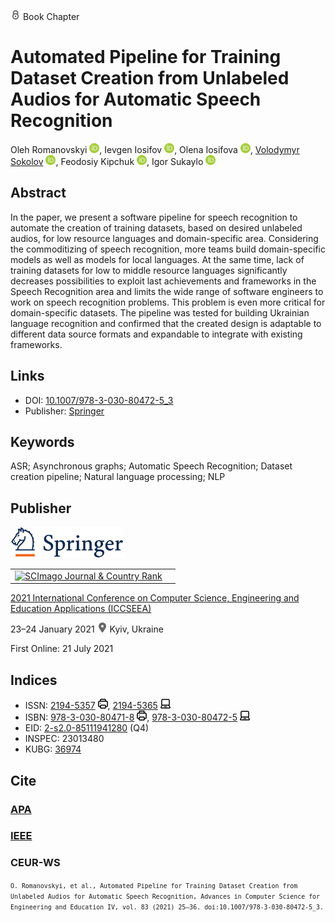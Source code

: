 <img src="/icons/lock.svg" width="16" height="16"> Book Chapter

# Automated Pipeline for Training Dataset Creation from Unlabeled Audios for Automatic Speech Recognition

Oleh Romanovskyi <a href="https://orcid.org/0000-0003-3420-5621" target="_blank"><img src="/icons/orcid.svg" width="16" height="16"></a>,
Ievgen Iosifov <a href="https://orcid.org/0000-0001-6203-9945" target="_blank"><img src="/icons/orcid.svg" width="16" height="16"></a>,
Olena Iosifova <a href="https://orcid.org/0000-0001-6507-0761" target="_blank"><img src="/icons/orcid.svg" width="16" height="16"></a>,
<a href="/">Volodymyr Sokolov</a> <a href="https://orcid.org/0000-0002-9349-7946" target="_blank"><img src="/icons/orcid.svg" width="16" height="16"></a>,
Feodosiy Kipchuk <a href="https://orcid.org/0000-0003-4816-9246" target="_blank"><img src="/icons/orcid.svg" width="16" height="16"></a>,
Igor Sukaylo <a href="https://orcid.org/0000-0003-1608-3149" target="_blank"><img src="/icons/orcid.svg" width="16" height="16"></a>

## Abstract

In the paper, we present a software pipeline for speech recognition to automate the creation of training datasets, based on desired unlabeled audios, for low resource languages and domain-specific area. Considering the commoditizing of speech recognition, more teams build domain-specific models as well as models for local languages. At the same time, lack of training datasets for low to middle resource languages significantly decreases possibilities to exploit last achievements and frameworks in the Speech Recognition area and limits the wide range of software engineers to work on speech recognition problems. This problem is even more critical for domain-specific datasets. The pipeline was tested for building Ukrainian language recognition and confirmed that the created design is adaptable to different data source formats and expandable to integrate with existing frameworks.

## Links

* DOI: [10.1007/978-3-030-80472-5_3](https://doi.org/10.1007/978-3-030-80472-5_3) 
* Publisher: [Springer](https://link.springer.com/chapter/10.1007/978-3-030-80472-5_3) 

## Keywords

ASR; Asynchronous graphs; Automatic Speech Recognition; Dataset creation pipeline; Natural language processing; NLP

## Publisher

<img src="/icons/springer.svg" height="50">

<table>
<tr>
<td>
<a href="https://www.scimagojr.com/journalsearch.php?q=5100152904&amp;tip=sid&amp;exact=no" title="SCImago Journal &amp; Country Rank"><img border="0" src="https://www.scimagojr.com/journal_img.php?id=5100152904" alt="SCImago Journal &amp; Country Rank"  /></a>
</td>
<td style="text-align: left;">
<span class="__dimensions_badge_embed__" data-doi="10.1007/978-3-030-80472-5_3" data-hide-zero-citations="true"></span><script async src="https://badge.dimensions.ai/badge.js" charset="utf-8"></script>
</td>
</tr>
</table>

[2021 International Conference on Computer Science, Engineering and Education Applications (ICCSEEA)](https://link.springer.com/book/10.1007/978-3-030-80472-5)
 
23–24 January 2021 <img src="/icons/location-pin.svg" width="16" height="16"> Kyiv, Ukraine

First Online: 21 July 2021

## Indices

* ISSN: [2194-5357](https://portal.issn.org/resource/ISSN/2194-5357) <img src="/icons/print.svg" width="16" height="16">, [2194-5365](https://portal.issn.org/resource/ISSN/2194-5365) <img src="/icons/online.svg" width="16" height="16">
* ISBN: [978-3-030-80471-8](https://isbnsearch.org/isbn/978-3-030-80471-8) <img src="/icons/print.svg" width="16" height="16">, [978-3-030-80472-5](https://isbnsearch.org/isbn/978-3-030-80472-5) <img src="/icons/online.svg" width="16" height="16">
* EID: [2-s2.0-85111941280](http://www.scopus.com/record/display.url?origin=inward&eid=2-s2.0-85111941280) (Q4)
* INSPEC: 23013480
* KUBG: [36974](http://elibrary.kubg.edu.ua/id/eprint/36974/)

## Cite

### [APA](https://citation.crosscite.org/format?doi=10.1007/978-3-030-80472-5_3&style=apa&lang=en-US)

### [IEEE](https://citation.crosscite.org/format?doi=10.1007/978-3-030-80472-5_3&style=ieee&lang=en-US)

### CEUR-WS

<small>`O. Romanovskyi, et al., Automated Pipeline for Training Dataset Creation from Unlabeled Audios for Automatic Speech Recognition, Advances in Computer Science for Engineering and Education IV, vol. 83 (2021) 25–36. doi:10.1007/978-3-030-80472-5_3.`</small>